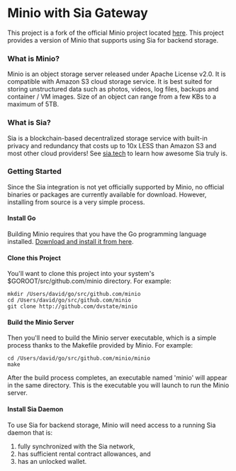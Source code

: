 # Minio with Sia Gateway
This project is a fork of the official Minio project located [here](http://github.com/minio/minio). This project provides a version of Minio that supports using Sia for backend storage.

### What is Minio?
Minio is an object storage server released under Apache License v2.0. It is compatible with Amazon S3 cloud storage service. It is best suited for storing unstructured data such as photos, videos, log files, backups and container / VM images. Size of an object can range from a few KBs to a maximum of 5TB.

### What is Sia?
Sia is a blockchain-based decentralized storage service with built-in privacy and redundancy that costs up to 10x LESS than Amazon S3 and most other cloud providers! See [sia.tech](https://sia.tech) to learn how awesome Sia truly is.

### Getting Started
Since the Sia integration is not yet officially supported by Minio, no official binaries or packages are currently available for download. However, installing from source is a very simple process.

#### Install Go
Building Minio requires that you have the Go programming language installed. [Download and install it from here](https://golang.org/dl/).

#### Clone this Project
You'll want to clone this project into your system's $GOROOT/src/github.com/minio directory. For example:
```
mkdir /Users/david/go/src/github.com/minio
cd /Users/david/go/src/github.com/minio
git clone http://github.com/dvstate/minio
```

#### Build the Minio Server
Then you'll need to build the Minio server executable, which is a simple process thanks to the Makefile provided by Minio. For example:
```
cd /Users/david/go/src/github.com/minio/minio
make
```
After the build process completes, an executable named 'minio' will appear in the same directory. This is the executable you will launch to run the Minio server.

#### Install Sia Daemon
To use Sia for backend storage, Minio will need access to a running Sia daemon that is:
1. fully synchronized with the Sia network,
2. has sufficient rental contract allowances, and
3. has an unlocked wallet.
